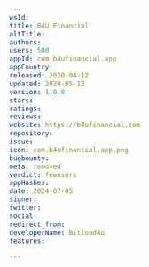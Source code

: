 ```yaml
---
wsId: 
title: B4U Financial
altTitle: 
authors: 
users: 500
appId: com.b4ufinancial.app
appCountry: 
released: 2020-04-12
updated: 2020-05-12
version: 1.0.8
stars: 
ratings: 
reviews: 
website: https://b4ufinancial.com
repository: 
issue: 
icon: com.b4ufinancial.app.png
bugbounty: 
meta: removed
verdict: fewusers
appHashes: 
date: 2024-07-05
signer: 
twitter: 
social: 
redirect_from: 
developerName: Bitload4u
features: 

---
```



